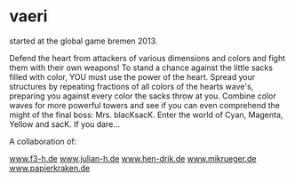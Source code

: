 vaeri
=====

started at the global game bremen 2013.

Defend the heart from attackers of various dimensions and colors and fight them with their own weapons! To stand a chance against the little sacks filled with color, YOU must use the power of the heart. Spread your structures by repeating fractions of all colors of the hearts wave's, preparing you against every color the sacks throw at you. Combine color waves for more powerful towers and see if you can even comprehend the might of the final boss: Mrs. blacKsacK. Enter the world of Cyan, Magenta, Yellow and sacK. If you dare...


A collaboration of:

www.f3-h.de
www.julian-h.de
www.hen-drik.de
www.mikrueger.de
www.papierkraken.de
